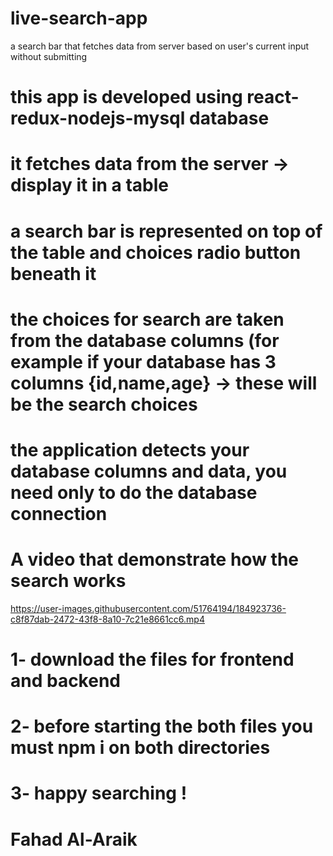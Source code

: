 # live-search-app
a search bar that fetches data from server based on user's current input without submitting

# this app is developed using react-redux-nodejs-mysql database
# it fetches data from the server -> display it in a table
# a search bar is represented on top of the table and choices radio button beneath it
# the choices for search are taken from the database columns (for example if your database has 3 columns {id,name,age} -> these will be the search choices
# the application detects your database columns and data, you need only to do the database connection

# A video that demonstrate how the search works

https://user-images.githubusercontent.com/51764194/184923736-c8f87dab-2472-43f8-8a10-7c21e8661cc6.mp4


# 1- download the files for frontend and backend
# 2- before starting the both files you must npm i on both directories
# 3- happy searching !


# Fahad Al-Araik
